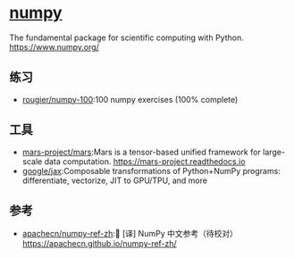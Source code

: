 # [numpy](https://github.com/numpy/numpy)

The fundamental package for scientific computing with Python. <https://www.numpy.org/>

## 练习

* [rougier/numpy-100](https://github.com/rougier/numpy-100):100 numpy exercises (100% complete)

## 工具

* [mars-project/mars](https://github.com/mars-project/mars):Mars is a tensor-based unified framework for large-scale data computation. <https://mars-project.readthedocs.io>
* [google/jax](https://github.com/google/jax):Composable transformations of Python+NumPy programs: differentiate, vectorize, JIT to GPU/TPU, and more

## 参考

* [apachecn/numpy-ref-zh](https://github.com/apachecn/numpy-ref-zh):📖 [译] NumPy 中文参考（待校对） <https://apachecn.github.io/numpy-ref-zh/>
